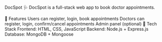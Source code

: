 DocSpot 🩺
DocSpot is a full-stack web app to book doctor appointments.

👥 Features
Users can register, login, book appointments
Doctors can register, login, confirm/cancel appointments
Admin panel (optional)
🔧 Tech Stack
Frontend: HTML, CSS, JavaScript
Backend: Node.js + Express.js
Database: MongoDB + Mongoose
